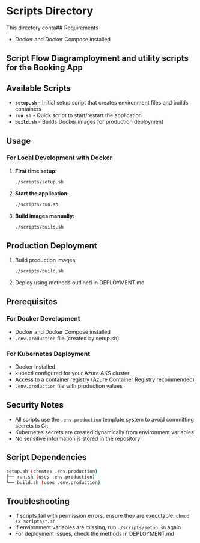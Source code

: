 # Scripts Directory

This directory conta## Requirements

- Docker and Docker Compose installed

## Script Flow Diagramployment and utility scripts for the Booking App

## Available Scripts

- **`setup.sh`** - Initial setup script that creates environment files and builds containers
- **`run.sh`** - Quick script to start/restart the application  
- **`build.sh`** - Builds Docker images for production deployment

## Usage

### For Local Development with Docker

1. **First time setup:**

   ```bash
   ./scripts/setup.sh
   ```

2. **Start the application:**

   ```bash
   ./scripts/run.sh
   ```

3. **Build images manually:**

   ```bash
   ./scripts/build.sh
   ```

## Production Deployment

1. Build production images:

   ```bash
   ./scripts/build.sh
   ```

2. Deploy using methods outlined in DEPLOYMENT.md

## Prerequisites

### For Docker Development

- Docker and Docker Compose installed
- `.env.production` file (created by setup.sh)

### For Kubernetes Deployment

- Docker installed
- kubectl configured for your Azure AKS cluster
- Access to a container registry (Azure Container Registry recommended)
- `.env.production` file with production values

## Security Notes

- All scripts use the `.env.production` template system to avoid committing secrets to Git
- Kubernetes secrets are created dynamically from environment variables
- No sensitive information is stored in the repository

## Script Dependencies

```bash
setup.sh (creates .env.production)
├── run.sh (uses .env.production)  
└── build.sh (uses .env.production)
```

## Troubleshooting

- If scripts fail with permission errors, ensure they are executable: `chmod +x scripts/*.sh`
- If environment variables are missing, run `./scripts/setup.sh` again
- For deployment issues, check the methods in DEPLOYMENT.md
